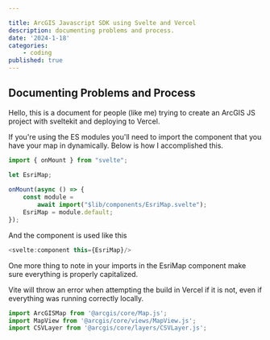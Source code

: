 ```yaml
---

title: ArcGIS Javascript SDK using Svelte and Vercel
description: documenting problems and process.
date: '2024-1-18'
categories: 
    - coding
published: true
---
```



## Documenting Problems and Process

Hello, this is a document for people (like me) trying to create an ArcGIS JS project with sveltekit and deploying to Vercel.

If you're using the ES modules you'll need to import the component that you have your map in dynamically. Below is how I accomplished this. 


```js
import { onMount } from "svelte";

let EsriMap;
  
onMount(async () => {
    const module =  
        await import("$lib/components/EsriMap.svelte");
    EsriMap = module.default;
});
```

And the component is used like this

```js
<svelte:component this={EsriMap}/>
```

One more thing to note in your imports in the EsriMap component make sure everything is properly capitalized. 

Vite will throw an error when attempting the build in Vercel if it is not, even if everything was running correctly locally.

```js
import ArcGISMap from '@arcgis/core/Map.js';
import MapView from '@arcgis/core/views/MapView.js';
import CSVLayer from '@arcgis/core/layers/CSVLayer.js';
```